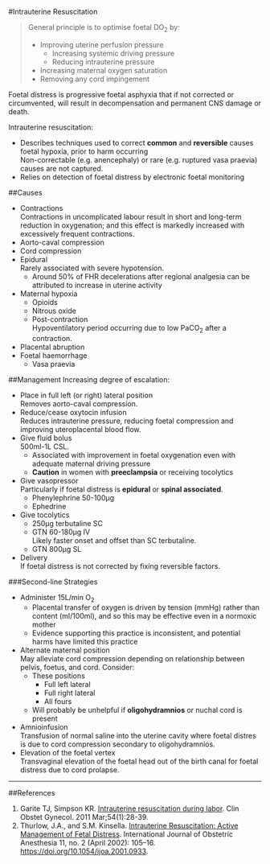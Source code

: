 #Intrauterine Resuscitation

> General principle is to optimise foetal DO<sub>2</sub> by:
> * Improving uterine perfusion pressure
>	* Increasing systemic driving pressure
>	* Reducing intrauterine pressure
> * Increasing maternal oxygen saturation
> * Removing any cord impingement

Foetal distress is progressive foetal asphyxia that if not corrected or circumvented, will result in decompensation and permanent CNS damage or death.

Intrauterine resuscitation:
* Describes techniques used to correct **common** and **reversible** causes foetal hypoxia, prior to harm occurring  
Non-correctable (e.g. anencephaly) or rare (e.g. ruptured vasa praevia) causes are not captured.
* Relies on detection of foetal distress by electronic foetal monitoring


##Causes
* Contractions  
Contractions in uncomplicated labour result in short and long-term reduction in oxygenation; and this effect is markedly increased with excessively frequent contractions.
* Aorto-caval compression
* Cord compression
* Epidural  
Rarely associated with severe hypotension.
	* Around 50% of FHR decelerations after regional analgesia can be attributed to increase in uterine activity
* Maternal hypoxia  
	* Opioids
	* Nitrous oxide
	* Post-contraction  
	Hypoventilatory period occurring due to low PaCO<sub>2</sub> after a contraction.
* Placental abruption
* Foetal haemorrhage
	* Vasa praevia

##Management
Increasing degree of escalation:
* Place in full left (or right) lateral position  
Removes aorto-caval compression.
* Reduce/cease oxytocin infusion  
Reduces intrauterine pressure, reducing foetal compression and improving uteroplacental blood flow.
* Give fluid bolus  
500ml-1L CSL.
	* Associated with improvement in foetal oxygenation even with adequate maternal driving pressure
	* **Caution** in women with **preeclampsia** or receiving tocolytics
* Give vasopressor  
Particularly if foetal distress is **epidural** or **spinal associated**.
	* Phenylephrine 50-100μg
	* Ephedrine
* Give tocolytics
	* 250μg terbutaline SC
	* GTN 60-180μg IV  
	Likely faster onset and offset than SC terbutaline.
	* GTN 800μg SL
* Delivery  
If foetal distress is not corrected by fixing reversible factors.

###Second-line Strategies
* Administer 15L/min O<sub>2</sub>  
	* Placental transfer of oxygen is driven by tension (mmHg) rather than content (ml/100ml), and so this may be effective even in a normoxic mother
	* Evidence supporting this practice is inconsistent, and potential harms have limited this practice
* Alternate maternal position  
May alleviate cord compression depending on relationship between pelvis, foetus, and cord. Consider:
	* These positions
		* Full left lateral
		* Full right lateral
		* All fours
	* Will probably be unhelpful if **oligohydramnios** or nuchal cord is present
* Amnioinfusion  
Transfusion of normal saline into the uterine cavity where foetal distres is due to cord compression secondary to oligohydramnios.
* Elevation of the foetal vertex  
Transvaginal elevation of the foetal head out of the birth canal for foetal distress due to cord prolapse.

---
##References
1. Garite TJ, Simpson KR. [Intrauterine resuscitation during labor](https://www.ncbi.nlm.nih.gov/pubmed/21278499). Clin Obstet Gynecol. 2011 Mar;54(1):28-39.
2. Thurlow, J.A., and S.M. Kinsella. [Intrauterine Resuscitation: Active Management of Fetal Distress](https://www.ncbi.nlm.nih.gov/pubmed/15321562). International Journal of Obstetric Anesthesia 11, no. 2 (April 2002): 105–16. https://doi.org/10.1054/ijoa.2001.0933.
